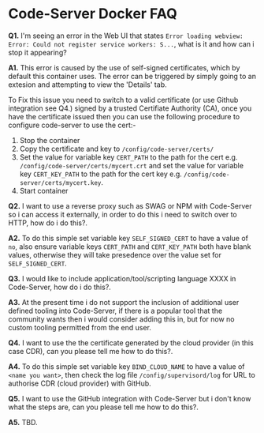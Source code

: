 # **Code-Server Docker FAQ**

**Q1.** I'm seeing an error in the Web UI that states ```Error loading webview: Error: Could not register service workers: S...```, what is it and how can i stop it appearing?

**A1.** This error is caused by the use of self-signed certificates, which by default this container uses. The error can be triggered by simply going to an extesion and attempting to view the 'Details' tab.

To Fix this issue you need to switch to a valid certificate (or use Github integration see Q4.) signed by a trusted Certifiate Authority (CA), once you have the certificate issued then you can use the following procedure to configure code-server to use the cert:-

1. Stop the container
2. Copy the certificate and key to ```/config/code-server/certs/```
3. Set the value for variable key ```CERT_PATH``` to the path for the cert e.g. ```/config/code-server/certs/mycert.crt``` and set the value for variable key ```CERT_KEY_PATH``` to the path for the cert key e.g. ```/config/code-server/certs/mycert.key```.
4. Start container

**Q2.** I want to use a reverse proxy such as SWAG or NPM with Code-Server so i can access it externally, in order to do this i need to switch over to HTTP, how do i do this?.

**A2.** To do this simple set variable key ```SELF_SIGNED_CERT``` to have a value of ```no```, also ensure variable keys ```CERT_PATH``` and ```CERT_KEY_PATH``` both have blank values, otherwise they will take presedence over the value set for ```SELF_SIGNED_CERT```.

**Q3.** I would like to include application/tool/scripting language XXXX in Code-Server, how do i do this?.

**A3.** At the present time i do not support the inclusion of additional user defined tooling into Code-Server, if there is a popular tool that the community wants then i would consider adding this in, but for now no custom tooling permitted from the end user.

**Q4.** I want to use the the certificate generated by the cloud provider (in this case CDR), can you please tell me how to do this?.

**A4.** To do this simple set variable key ```BIND_CLOUD_NAME``` to have a value of ```<name you want>```, then check the log file ```/config/supervisord/log``` for URL to authorise CDR (cloud provider) with GitHub.

**Q5.** I want to use the GitHub integration with Code-Server but i don't know what the steps are, can you please tell me how to do this?.

**A5.** TBD.